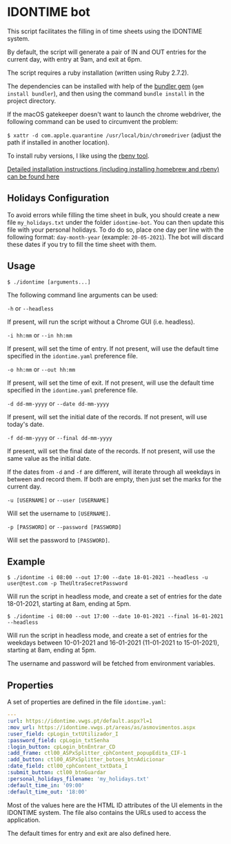 # IDONTIME bot

This script facilitates the filling in of time sheets using the IDONTIME system.

By default, the script will generate a pair of IN and OUT entries for the current day, with entry at 9am, and 
exit at 6pm.

The script requires a ruby installation (written using Ruby 2.7.2).

The dependencies can be installed with help of the [bundler gem](https://bundler.io/) (`gem install bundler`), 
and then using the command `bundle install` in the project directory.

If the macOS gatekeeper doesn't want to launch the chrome webdriver, the following command can be used to 
circumvent the problem:

`$ xattr -d com.apple.quarantine /usr/local/bin/chromedriver` (adjust the path if installed in another location).

To install ruby versions, I like using the [rbenv tool](https://github.com/rbenv/rbenv).

[Detailed installation instructions (including installing homebrew and rbenv) can be found here](instructions.md)

## Holidays Configuration

To avoid errors while filling the time sheet in bulk, you should create a new file `my_holidays.txt` under 
the folder `idontime-bot`. You can then update this file with your personal holidays. To do do so, place one 
day per line with the following format: `day-month-year` (example: `20-05-2021`). The bot will discard 
these dates if you try to fill the time sheet with them.

## Usage

`$ ./idontime [arguments...]`

The following command line arguments can be used:

`-h` or `--headless`

If present, will run the script without a Chrome GUI (i.e. headless).

`-i hh:mm` or `--in hh:mm`

If present, will set the time of entry. If not present, will use the default time specified in the `idontime.yaml` 
preference file.


`-o hh:mm` or `--out hh:mm`

If present, will set the time of exit. If not present, will use the default time specified in the `idontime.yaml` 
preference file.

`-d dd-mm-yyyy` or `--date dd-mm-yyyy`

If present, will set the initial date of the records. If not present, will use today's date.

`-f dd-mm-yyyy` or `--final dd-mm-yyyy`

If present, will set the final date of the records. If not present, will use the same value as the initial date.

If the dates from `-d` and `-f` are different, will iterate through all weekdays in between and record them. 
If both are empty, then just set the marks for the current day.

`-u [USERNAME]` or `--user [USERNAME]`

Will set the username to `[USERNAME]`.

`-p [PASSWORD]` or `--password [PASSWORD]`

Will set the password to `[PASSWORD]`. 

## Example

`$ ./idontime -i 08:00 --out 17:00 --date 18-01-2021 --headless -u user@test.com -p TheUltraSecretPassword`

Will run the script in headless mode, and create a set of entries for the date 18-01-2021, starting at 8am, 
ending at 5pm.


`$ ./idontime -i 08:00 --out 17:00 --date 10-01-2021 --final 16-01-2021 --headless`

Will run the script in headless mode, and create a set of entries for the weekdays between 10-01-2021 
and 16-01-2021 (11-01-2021 to 15-01-2021), starting at 8am, ending at 5pm.

The username and password will be fetched from environment variables.


## Properties

A set of properties are defined in the file `idontime.yaml`:

```yaml
---
:url: https://idontime.vwgs.pt/default.aspx?l=1
:mov_url: https://idontime.vwgs.pt/areas/as/asmovimentos.aspx
:user_field: cpLogin_txtUtilizador_I
:password_field: cpLogin_txtSenha
:login_button: cpLogin_btnEntrar_CD
:add_frame: ctl00_ASPxSplitter_cphContent_popupEdita_CIF-1
:add_button: ctl00_ASPxSplitter_botoes_btnAdicionar
:date_field: ctl00_cphContent_txtData_I
:submit_button: ctl00_btnGuardar
:personal_holidays_filename: 'my_holidays.txt'
:default_time_in: '09:00'
:default_time_out: '18:00'
```

Most of the values here are the HTML ID attributes of the UI elements in the IDONTIME system. The file 
also contains the URLs used to access the application.

The default times for entry and exit are also defined here.
